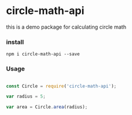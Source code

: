 # circle-math-api

this is a demo package for calculating circle math


### install
```
npm i circle-math-api --save
```

### Usage

```javascript

const Circle = require('circle-math-api');

var radius = 5;

var area = Circle.area(radius);

```
